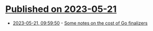 # [Published on 2023-05-21](index.md)

* [2023-05-21, 09:59:50](https://lobste.rs/s/ztfeww/some_notes_on_cost_go_finalizers) - [Some notes on the cost of Go finalizers](https://utcc.utoronto.ca/~cks/space/blog/programming/GoFinalizerCostsNotes)
